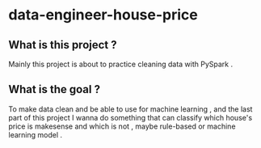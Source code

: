 # data-engineer-house-price

## What is this project ?
Mainly this project is about to practice cleaning data with PySpark .

## What is the goal ?
To make data clean and be able to use for machine learning , and the last part of this project I wanna do something that can classify which house's price is makesense and which is not , maybe rule-based or machine learning model .

